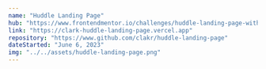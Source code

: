 ```yaml
---
name: "Huddle Landing Page"
hub: "https://www.frontendmentor.io/challenges/huddle-landing-page-with-a-single-introductory-section-B_2Wvxgi0/hub"
link: "https://clark-huddle-landing-page.vercel.app"
repository: "https://www.github.com/clakr/huddle-landing-page"
dateStarted: "June 6, 2023"
img: "../../assets/huddle-landing-page.png"
---
```

